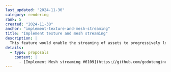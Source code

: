 ```yaml
---
last_updated: "2024-11-30"
category: rendering
rank: 5
created: "2024-11-30"
anchor: "implement-texture-and-mesh-streaming"
title: "Implement texture and mesh streaming"
description: |
  This feature would enable the streaming of assets to progressively load scenes, textures, and models in order to boost performance and loading times.
details:
  - type: proposals
    content: |
      - [Implement Mesh streaming #6109](https://github.com/godotengine/godot-proposals/issues/6109)
---
```

